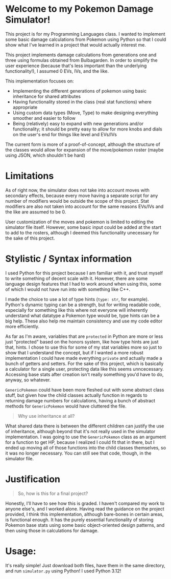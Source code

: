 # Welcome to my Pokemon Damage Simulator!

This project is for my Programming Languages class. I wanted to implement some basic damage calculations from Pokemon using Python so that I could show what I've learned in a project that would actually interest me. 

This project implements damage calculations from generations one and three using formulas obtained from Bulbagarden. In order to simplify the user experience (because that's less important than the underlying functionality!), I assumed 0 EVs, IVs, and the like. 

This implementation focuses on: 
- Implementing the different generations of pokemon using basic inheritance for shared attributes
- Having functionality stored in the class (real stat functions) where appropriate
- Using custom data types (Move, Type) to make designing everything smoother and easier to follow
- Being (relatively) easy to expand with new generations and/or functionality; it should be pretty easy to allow for more knobs and dials on the user's end for things like level and EVs/IVs

The current form is more of a proof-of-concept, although the structure of the classes would allow for expansion of the move/pokemon roster (maybe using JSON, which shouldn't be hard)

# Limitations

As of right now, the simulator does not take into account moves with secondary effects, because every move having a separate script for any number of modifiers would be outside the scope of this project. Stat modifiers are also not taken into account for the same reasons EVs/IVs and the like are assumed to be 0.

User customization of the moves and pokemon is limited to editing the simulator file itself. However, some basic input could be added at the start to add to the rosters, although I deemed this functionality unecessary for the sake of this project.

# Stylistic / Syntax information

I used Python for this project because I am familiar with it, and trust myself to write something of decent scale with it. However, there are some language design features that I had to work around when using this, some of which I would not have run into with something like C++. 

I made the choice to use a lot of type hints (`type: str`, for example). Python's dynamic typing can be a strength, but for writing readable code, especially for something like this where not everyone will inherently understand what datatype a Pokemon type would be, type hints can be a big help. These also help me maintain consistency and use my code editor more efficiently. 

As far as I'm aware, variables that are `protected` in Python are more or less just "protected" based on the honors system, like how type hints are just that, hints. I chose to use this for some of my stat variables more so just to show that I understand the concept, but if I wanted a more robust implementation I could have made everything `private` and actually made a bunch of getters and setters. For the sake of this project, which is basically a calculator for a single user, protecting data like this seems unncecessary. Accessing base stats after creation isn't really something you'd have to do, anyway, so whatever. 

`GenericPokemon` could have been more fleshed out with some abstract class stuff, but given how the child classes actually function in regards to returning damage numbers for calculations, having a bunch of abstract methods for `GenericPokemon` would have cluttered the file.

> Why use inheritance at all?

What shared data there is between the different children can justify the use of inheritance, although beyond that it's not really used in the simulator implementation. I was going to use the `GenericPokemon` class as an argument for a function to get HP, because I realized I could fit that in there, but I ended up moving all of those functions into the child classes themselves, so it was no longer necessary. You can still see that code, though, in the simulator file.

# Justification

> So, how is this for a final project?

Honestly, I'll have to see how this is graded. I haven't compared my work to anyone else's, and I worked alone. Having read the guidance on the project provided, I think this implementation, although bare-bones in certain areas, is functional enough. It has the purely essential functionality of storing Pokemon base stats using some basic object-oriented design patterns, and then using those in calculations for damage.

# Usage:

It's really simple! Just download both files, have them in the same directory, and run `simulator.py` using Python! I used Python 3.12!
